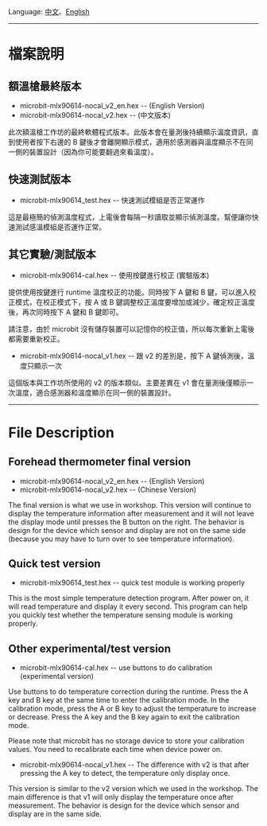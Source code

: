 Language: [中文](#檔案說明)、[English](#FileDescription)

---

# 檔案說明

## 額溫槍最終版本

* microbit-mlx90614-nocal_v2_en.hex -- (English Version)
* microbit-mlx90614-nocal_v2.hex -- (中文版本)

此次額溫槍工作坊的最終軟體程式版本。此版本會在量測後持續顯示溫度資訊，直到使用者按下右邊的 B 鍵後才會離開顯示模式，適用於感測器與溫度顯示不在同一側的裝置設計（因為你可能要翻過來看溫度）。


## 快速測試版本

* microbit-mlx90614_test.hex -- 快速測試模組是否正常運作

這是最極簡的偵測溫度程式，上電後會每隔一秒讀取並顯示偵測溫度。幫便讓你快速測試感溫模組是否運作正常。


## 其它實驗/測試版本

* microbit-mlx90614-cal.hex -- 使用按鍵進行校正 (實驗版本)

提供使用按鍵進行 runtime 溫度校正的功能。同時按下 A 鍵和 B 鍵，可以進入校正模式，在校正模式下，按 A 或 B 鍵調整校正溫度要增加或減少，確定校正溫度後，再次同時按下 A 鍵和 B 鍵即可。

請注意，由於 microbit 沒有儲存裝置可以記憶你的校正值，所以每次重新上電後都需要重新校正。

* microbit-mlx90614-nocal_v1.hex -- 跟 v2 的差別是，按下 A 鍵偵測後，溫度只顯示一次

這個版本與工作坊所使用的 v2 的版本類似。主要差異在 v1 會在量測後僅顯示一次溫度，適合感測器和溫度顯示在同一側的裝置設計。

---

# File Description

## Forehead thermometer final version

* microbit-mlx90614-nocal_v2_en.hex -- (English Version)
* microbit-mlx90614-nocal_v2.hex -- (Chinese Version)

The final version is what we use in workshop. This version will continue to display the temperature information after measurement and it will not leave the display mode until presses the B button on the right. The behavior is design for the device which sensor and display are not on the same side (because you may have to turn over to see temperature information).


## Quick test version

* microbit-mlx90614_test.hex -- quick test module is working properly

This is the most simple temperature detection program. After power on, it will read temperature and display it every second. This program can help you quickly test whether the temperature sensing module is working properly.


## Other experimental/test version

* microbit-mlx90614-cal.hex -- use buttons to do calibration (experimental version)

Use buttons to do temperature correction during the runtime. Press the A key and B key at the same time to enter the calibration mode. In the calibration mode, press the A or B key to adjust the temperature to increase or decrease. Press the A key and the B key again to exit the calibration mode.

Please note that microbit has no storage device to store your calibration values. You need to recalibrate each time when device power on.

* microbit-mlx90614-nocal_v1.hex -- The difference with v2 is that after pressing the A key to detect, the temperature only display once.

This version is similar to the v2 version which we used in the workshop. The main difference is that v1 will only display the temperature once after measurement. The behavior is design for the device which sensor and display are in the same side.
